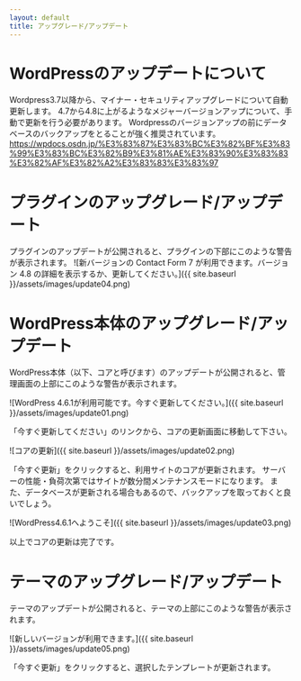 ```yaml
---
layout: default
title: アップグレード/アップデート
---
```


# WordPressのアップデートについて
Wordpress3.7以降から、マイナー・セキュリティアップグレードについて自動更新します。
4.7から4.8に上がるようなメジャーバージョンアップについて、手動で更新を行う必要があります。
Wordpressのバージョンアップの前にデータベースのバックアップをとることが強く推奨されています。
https://wpdocs.osdn.jp/%E3%83%87%E3%83%BC%E3%82%BF%E3%83%99%E3%83%BC%E3%82%B9%E3%81%AE%E3%83%90%E3%83%83%E3%82%AF%E3%82%A2%E3%83%83%E3%83%97

# プラグインのアップグレード/アップデート
プラグインのアップデートが公開されると、プラグインの下部にこのような警告が表示されます。
![新バージョンの Contact Form 7 が利用できます。バージョン 4.8 の詳細を表示するか、更新してください。]({{ site.baseurl }}/assets/images/update04.png)

# WordPress本体のアップグレード/アップデート
WordPress本体（以下、コアと呼びます）のアップデートが公開されると、管理画面の上部にこのような警告が表示されます。

![WordPress 4.6.1が利用可能です。今すぐ更新してください。]({{ site.baseurl }}/assets/images/update01.png)

「今すぐ更新してください」のリンクから、コアの更新画面に移動して下さい。

![コアの更新]({{ site.baseurl }}/assets/images/update02.png)

「今すぐ更新」をクリックすると、利用サイトのコアが更新されます。
サーバーの性能・負荷次第ではサイトが数分間メンテナンスモードになります。
また、データベースが更新される場合もあるので、バックアップを取っておくと良いでしょう。

![WordPress4.6.1へようこそ]({{ site.baseurl }}/assets/images/update03.png)

以上でコアの更新は完了です。

# テーマのアップグレード/アップデート
テーマのアップデートが公開されると、テーマの上部にこのような警告が表示されます。

![新しいバージョンが利用できます。]({{ site.baseurl }}/assets/images/update05.png)

「今すぐ更新」をクリックすると、選択したテンプレートが更新されます。

